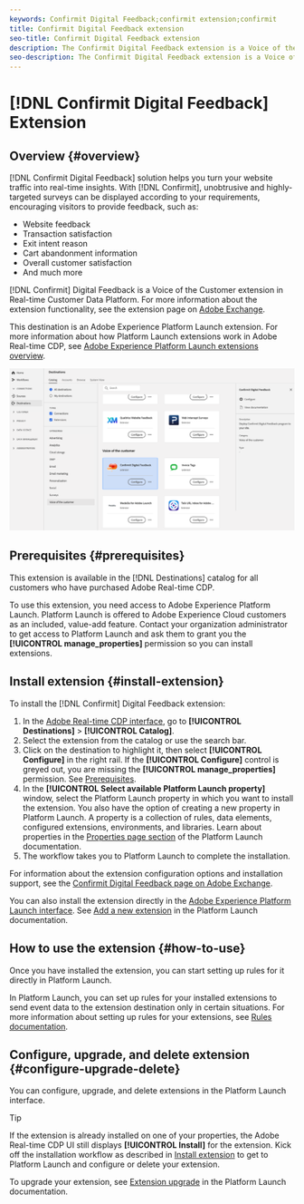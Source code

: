 ```yaml
---
keywords: Confirmit Digital Feedback;confirmit extension;confirmit
title: Confirmit Digital Feedback extension
seo-title: Confirmit Digital Feedback extension
description: The Confirmit Digital Feedback extension is a Voice of the Customer destination in Real-time Customer Data Platform. For more information about the extension functionality, see the extension page on Adobe Exchange.
seo-description: The Confirmit Digital Feedback extension is a Voice of the Customer destination in Real-time Customer Data Platform. For more information about the extension functionality, see the extension page on Adobe Exchange.
---
```


# [!DNL Confirmit Digital Feedback] Extension

## Overview {#overview}

[!DNL Confirmit Digital Feedback] solution helps you turn your website traffic into real-time insights. With [!DNL Confirmit], unobtrusive and highly-targeted surveys can be displayed according to your requirements, encouraging visitors to provide feedback, such as:

* Website feedback 
* Transaction satisfaction
* Exit intent reason
* Cart abandonment information
* Overall customer satisfaction
* And much more

[!DNL Confirmit] Digital Feedback is a Voice of the Customer extension in Real-time Customer Data Platform. For more information about the extension functionality, see the extension page on [Adobe Exchange](https://exchange.adobe.com/experiencecloud.details.103247.confirmit-digital-feedback-for-adobe-launch.html).

This destination is an Adobe Experience Platform Launch extension. For more information about how Platform Launch extensions work in Adobe Real-time CDP, see [Adobe Experience Platform Launch extensions overview](/help/rtcdp/destinations/experience-platform-launch-extensions.md).


![Confirmit Digital Feedback extension](assets/confirmit-digital-feedback-extension.png)

## Prerequisites {#prerequisites}

This extension is available in the [!DNL Destinations] catalog for all customers who have purchased Adobe Real-time CDP.

To use this extension, you need access to Adobe Experience Platform Launch. Platform Launch is offered to Adobe Experience Cloud customers as an included, value-add feature. Contact your organization administrator to get access to Platform Launch and ask them to grant you the **[!UICONTROL manage_properties]** permission so you can install extensions.

## Install extension {#install-extension}

To install the [!DNL Confirmit] Digital Feedback extension:

1. In the [Adobe Real-time CDP interface](http://platform.adobe.com/), go to **[!UICONTROL Destinations]** > **[!UICONTROL Catalog]**.
2. Select the extension from the catalog or use the search bar.
3. Click on the destination to highlight it, then select **[!UICONTROL Configure]** in the right rail. If the **[!UICONTROL Configure]** control is greyed out, you are missing the **[!UICONTROL manage_properties]** permission. See [Prerequisites](#prerequisites).
4. In the **[!UICONTROL Select available Platform Launch property]** window, select the Platform Launch property in which you want to install the extension. You also have the option of creating a new property in Platform Launch. A property is a collection of rules, data elements, configured extensions, environments, and libraries. Learn about properties in the [Properties page section](https://docs.adobe.com/content/help/en/launch/using/reference/admin/companies-and-properties.html#properties-page) of the Platform Launch documentation.
5. The workflow takes you to Platform Launch to complete the installation. 

For information about the extension configuration options and installation support, see the [Confirmit Digital Feedback page on Adobe Exchange](https://exchange.adobe.com/experiencecloud.details.103247.confirmit-digital-feedback-for-adobe-launch.html).

You can also install the extension directly in the [Adobe Experience Platform Launch interface](https://launch.adobe.com/). See [Add a new extension](https://docs.adobe.com/content/help/en/launch/using/reference/manage-resources/extensions/overview.html#add-a-new-extension) in the Platform Launch documentation.


## How to use the extension {#how-to-use}

Once you have installed the extension, you can start setting up rules for it directly in Platform Launch.

In Platform Launch, you can set up rules for your installed extensions to send event data to the extension destination only in certain situations. For more information about setting up rules for your extensions, see [Rules documentation](https://docs.adobe.com/help/en/launch/using/reference/manage-resources/rules.html).

## Configure, upgrade, and delete extension {#configure-upgrade-delete}

You can configure, upgrade, and delete extensions in the Platform Launch interface.

>[!TIP]
>
>If the extension is already installed on one of your properties, the Adobe Real-time CDP UI still displays **[!UICONTROL Install]** for the extension. Kick off the installation workflow as described in [Install extension](#install-extension) to get to Platform Launch and configure or delete your extension.

To upgrade your extension, see [Extension upgrade](https://docs.adobe.com/content/help/en/launch/using/reference/manage-resources/extensions/extension-upgrade.html) in the Platform Launch documentation.